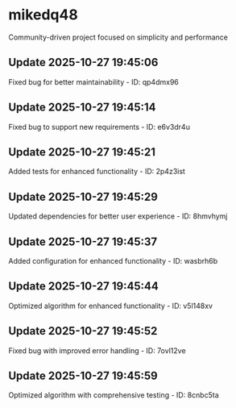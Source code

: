 # mikedq48
Community-driven project focused on simplicity and performance

## Update 2025-10-27 19:45:06
Fixed bug for better maintainability - ID: qp4dmx96


## Update 2025-10-27 19:45:14
Fixed bug to support new requirements - ID: e6v3dr4u


## Update 2025-10-27 19:45:21
Added tests for enhanced functionality - ID: 2p4z3ist


## Update 2025-10-27 19:45:29
Updated dependencies for better user experience - ID: 8hmvhymj


## Update 2025-10-27 19:45:37
Added configuration for enhanced functionality - ID: wasbrh6b


## Update 2025-10-27 19:45:44
Optimized algorithm for enhanced functionality - ID: v5l148xv


## Update 2025-10-27 19:45:52
Fixed bug with improved error handling - ID: 7ovl12ve


## Update 2025-10-27 19:45:59
Optimized algorithm with comprehensive testing - ID: 8cnbc5ta

